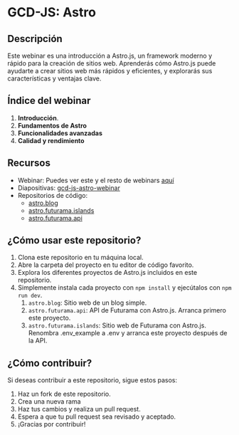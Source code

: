 # GCD-JS: Astro

## Descripción

Este webinar es una introducción a Astro.js, un framework moderno y rápido para la creación de sitios web. Aprenderás cómo Astro.js puede ayudarte a crear sitios web más rápidos y eficientes, y explorarás sus características y ventajas clave.

## Índice del webinar

1. **Introducción**.
2. **Fundamentos de Astro**
3. **Funcionalidades avanzadas**
4. **Calidad y rendimiento**

## Recursos

- Webinar: Puedes ver este y el resto de webinars [aquí](https://innusual.sharepoint.com/sites/innusual/Lists/Webinars/)
- Diapositivas: [gcd-js-astro-webinar](./gcd-js-astro-webinar.pdf)
- Repositorios de código:
  - [astro.blog](./astro.blog/)
  - [astro.futurama.islands](./astro.futurama.islands/)
  - [astro.futurama.api](./astro.futurama.api/)

## ¿Cómo usar este repositorio?

1. Clona este repositorio en tu máquina local.
2. Abre la carpeta del proyecto en tu editor de código favorito.
3. Explora los diferentes proyectos de Astro.js incluidos en este repositorio.
4. Simplemente instala cada proyecto con `npm install` y ejecútalos con `npm run dev`.
   1. `astro.blog`: Sitio web de un blog simple.
   2. `astro.futurama.api`: API de Futurama con Astro.js. Arranca primero este proyecto.
   3. `astro.futurama.islands`: Sitio web de Futurama con Astro.js. Renombra .env_example a .env y arranca este proyecto después de la API.

## ¿Cómo contribuir?

Si deseas contribuir a este repositorio, sigue estos pasos:

1. Haz un fork de este repositorio.
2. Crea una nueva rama
3. Haz tus cambios y realiza un pull request.
4. Espera a que tu pull request sea revisado y aceptado.
5. ¡Gracias por contribuir!


